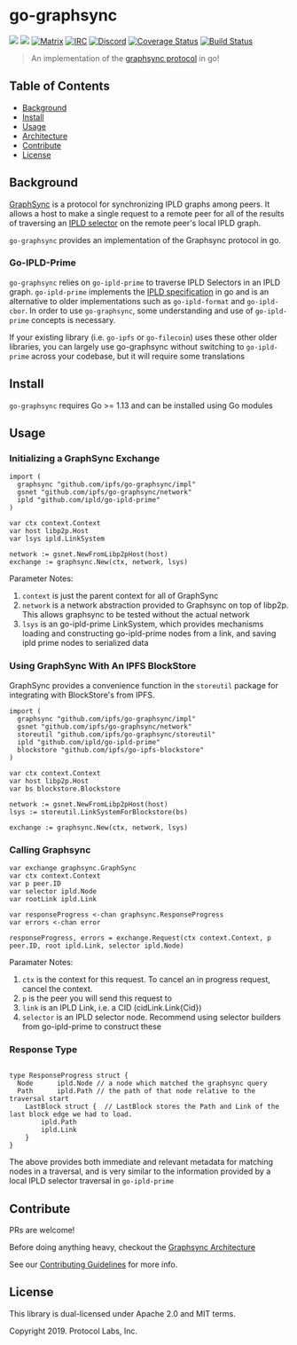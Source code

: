 # go-graphsync

[![](https://img.shields.io/badge/made%20by-Protocol%20Labs-blue.svg?style=flat-square)](http://ipn.io)
[![](https://img.shields.io/badge/project-IPFS-blue.svg?style=flat-square)](http://ipfs.io/)
[![Matrix](https://img.shields.io/badge/matrix-%23ipfs%3Amatrix.org-blue.svg?style=flat-square)](https://matrix.to/#/#ipfs:matrix.org)
[![IRC](https://img.shields.io/badge/freenode-%23ipfs-blue.svg?style=flat-square)](http://webchat.freenode.net/?channels=%23ipfs)
[![Discord](https://img.shields.io/discord/475789330380488707?color=blueviolet&label=discord&style=flat-square)](https://discord.gg/24fmuwR)
[![Coverage Status](https://codecov.io/gh/ipfs/go-graphsync/branch/master/graph/badge.svg)](https://codecov.io/gh/ipfs/go-graphsync/branch/master)
[![Build Status](https://circleci.com/gh/ipfs/go-bitswap.svg?style=svg)](https://circleci.com/gh/ipfs/go-graphsync)

> An implementation of the [graphsync protocol](https://github.com/ipld/specs/blob/master/block-layer/graphsync/graphsync.md) in go!

## Table of Contents

- [Background](#background)
- [Install](#install)
- [Usage](#usage)
- [Architecture](#architecture)
- [Contribute](#contribute)
- [License](#license)

## Background

[GraphSync](https://github.com/ipld/specs/blob/master/block-layer/graphsync/graphsync.md) is a protocol for synchronizing IPLD graphs among peers. It allows a host to make a single request to a remote peer for all of the results of traversing an [IPLD selector](https://ipld.io/specs/selectors/) on the remote peer's local IPLD graph. 

`go-graphsync` provides an implementation of the Graphsync protocol in go.

### Go-IPLD-Prime

`go-graphsync` relies on `go-ipld-prime` to traverse IPLD Selectors in an IPLD graph. `go-ipld-prime` implements the [IPLD specification](https://github.com/ipld/specs) in go and is an alternative to older implementations such as `go-ipld-format` and `go-ipld-cbor`. In order to use `go-graphsync`, some understanding and use of `go-ipld-prime` concepts is necessary. 

If your existing library (i.e. `go-ipfs` or `go-filecoin`) uses these other older libraries, you can largely use go-graphsync without switching to `go-ipld-prime` across your codebase, but it will require some translations

## Install

`go-graphsync` requires Go >= 1.13 and can be installed using Go modules

## Usage

### Initializing a GraphSync Exchange

```golang
import (
  graphsync "github.com/ipfs/go-graphsync/impl"
  gsnet "github.com/ipfs/go-graphsync/network"
  ipld "github.com/ipld/go-ipld-prime"
)

var ctx context.Context
var host libp2p.Host
var lsys ipld.LinkSystem

network := gsnet.NewFromLibp2pHost(host)
exchange := graphsync.New(ctx, network, lsys)
```

Parameter Notes:

1. `context` is just the parent context for all of GraphSync
2. `network` is a network abstraction provided to Graphsync on top
of libp2p. This allows graphsync to be tested without the actual network
3. `lsys` is an go-ipld-prime LinkSystem, which provides mechanisms loading and constructing go-ipld-prime nodes from a link, and saving ipld prime nodes to serialized data

### Using GraphSync With An IPFS BlockStore

GraphSync provides a convenience function in the `storeutil` package for
integrating with BlockStore's from IPFS.

```golang
import (
  graphsync "github.com/ipfs/go-graphsync/impl"
  gsnet "github.com/ipfs/go-graphsync/network"
  storeutil "github.com/ipfs/go-graphsync/storeutil"
  ipld "github.com/ipld/go-ipld-prime"
  blockstore "github.com/ipfs/go-ipfs-blockstore"
)

var ctx context.Context
var host libp2p.Host
var bs blockstore.Blockstore

network := gsnet.NewFromLibp2pHost(host)
lsys := storeutil.LinkSystemForBlockstore(bs)

exchange := graphsync.New(ctx, network, lsys)
```

### Calling Graphsync

```golang
var exchange graphsync.GraphSync
var ctx context.Context
var p peer.ID
var selector ipld.Node
var rootLink ipld.Link

var responseProgress <-chan graphsync.ResponseProgress
var errors <-chan error

responseProgress, errors = exchange.Request(ctx context.Context, p peer.ID, root ipld.Link, selector ipld.Node)
```

Paramater Notes:
1. `ctx` is the context for this request. To cancel an in progress request, cancel the context.
2. `p` is the peer you will send this request to
3. `link` is an IPLD Link, i.e. a CID (cidLink.Link{Cid})
4. `selector` is an IPLD selector node. Recommend using selector builders from go-ipld-prime to construct these

### Response Type

```golang

type ResponseProgress struct {
  Node      ipld.Node // a node which matched the graphsync query
  Path      ipld.Path // the path of that node relative to the traversal start
	LastBlock struct {  // LastBlock stores the Path and Link of the last block edge we had to load. 
		ipld.Path
		ipld.Link
	}
}

```

The above provides both immediate and relevant metadata for matching nodes in a traversal, and is very similar to the information provided by a local IPLD selector traversal in `go-ipld-prime`

## Contribute

PRs are welcome!

Before doing anything heavy, checkout the [Graphsync Architecture](docs/architecture.md)

See our [Contributing Guidelines](https://github.com/ipfs/go-graphsync/blob/master/CONTRIBUTING.md) for more info.

## License

This library is dual-licensed under Apache 2.0 and MIT terms.

Copyright 2019. Protocol Labs, Inc.
